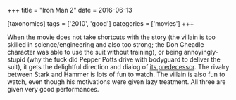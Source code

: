 +++
title = "Iron Man 2"
date = 2016-06-13

[taxonomies]
tags = ['2010', 'good']
categories = ['movies']
+++

When the movie does not take shortcuts with the story (the villain is
too skilled in science/engineering and also too strong; the Don Cheadle
character was able to use the suit without training), or being
annoyingly-stupid (why the fuck did Pepper Potts drive with bodyguard to
deliver the suit), it gets the delightful direction and dialog of [its
predecessor]. The rivalry between Stark and Hammer is lots of fun to watch.
The villain is also fun to watch, even though his motivations were given
lazy treatment. All three are given very good performances.

[its predecessor]: @/iron-man.md
